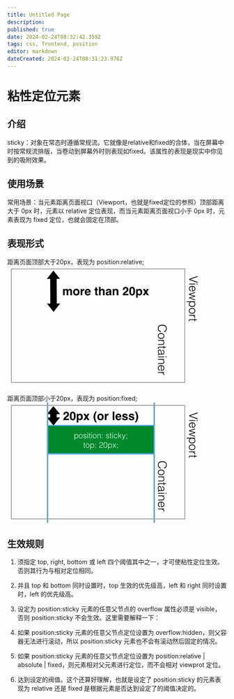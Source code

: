 ```yaml
---
title: Untitled Page
description: 
published: true
date: 2024-02-24T08:32:42.359Z
tags: css, frontend, position
editor: markdown
dateCreated: 2024-02-24T08:31:23.976Z
---
```


# 粘性定位元素

## 介绍
sticky：对象在常态时遵循常规流。它就像是relative和fixed的合体，当在屏幕中时按常规流排版，当卷动到屏幕外时则表现如fixed。该属性的表现是现实中你见到的吸附效果。

## 使用场景
常用场景：当元素距离页面视口（Viewport，也就是fixed定位的参照）顶部距离大于 0px 时，元素以 relative 定位表现，而当元素距离页面视口小于 0px 时，元素表现为 fixed 定位，也就会固定在顶部。

## 表现形式
距离页面顶部大于20px，表现为 position:relative;
![bv2xut.webp](/public/bv2xut.webp)

距离页面顶部小于20px，表现为 position:fixed;
![bv2xu9.webp](/public/bv2xu9.webp)

## 生效规则
1. 须指定 top, right, bottom 或 left 四个阈值其中之一，才可使粘性定位生效。否则其行为与相对定位相同。

2. 并且 top 和 bottom 同时设置时，top 生效的优先级高，left 和 right 同时设置时，left 的优先级高。
3. 设定为 position:sticky 元素的任意父节点的 overflow 属性必须是 visible，否则 position:sticky 不会生效。这里需要解释一下：

4. 如果 position:sticky 元素的任意父节点定位设置为 overflow:hidden，则父容器无法进行滚动，所以 position:sticky 元素也不会有滚动然后固定的情况。
5. 如果 position:sticky 元素的任意父节点定位设置为 position:relative | absolute | fixed，则元素相对父元素进行定位，而不会相对 viewprot 定位。
5. 达到设定的阀值。这个还算好理解，也就是设定了 position:sticky 的元素表现为 relative 还是 fixed 是根据元素是否达到设定了的阈值决定的。